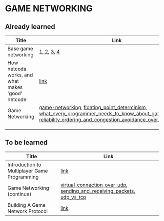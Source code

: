 # GAME NETWORKING

## Already learned
|Title       | Link |
| ----------- | ----------- |
| Base game networking      | [1, 2](https://habr.com/ru/post/302394/),  [3](https://habr.com/ru/post/302834/),   [4](https://habr.com/ru/post/303006/)  |
| How netcode works, and what makes 'good' netcode  | [link](https://www.pcgamer.com/netcode-explained/#:~:text=Netcode%20is%20a%20layman's%20term,won't%20be%20any%20fun)        |
| Game Networking | [game-networking](https://web.archive.org/web/20180823012240/https://gafferongames.com/categories/game-networking), [floating_point_determinism](https://web.archive.org/web/20180823012240/https://gafferongames.com/post/floating_point_determinism/), [what_every_programmer_needs_to_know_about_game_networking](https://web.archive.org/web/20180823012240/https://gafferongames.com/post/what_every_programmer_needs_to_know_about_game_networking/), [reliability_ordering_and_congestion_avoidance_over_udp](https://web.archive.org/web/20180823012240/https://gafferongames.com/post/reliability_ordering_and_congestion_avoidance_over_udp/)|
|  |  |
|  |  |
|  |  |

## To be learned

|Title       | Link |
| ----------- | ----------- |
|Introduction to Multiplayer Game Programming      |[link](https://web.archive.org/web/20190519135537/http://trac.bookofhook.com/bookofhook/trac.cgi/wiki/IntroductionToMultiplayerGameProgramming)  |
| Game Networking (continue)  | [virtual_connection_over_udp](https://web.archive.org/web/20180823012240/https://gafferongames.com/post/virtual_connection_over_udp/), [sending_and_receiving_packets](https://web.archive.org/web/20180823012240/https://gafferongames.com/post/sending_and_receiving_packets/), [udp_vs_tcp](https://web.archive.org/web/20180823012240/https://gafferongames.com/post/udp_vs_tcp/) |
| Building A Game Network Protocol | [link](https://web.archive.org/web/20180823014904/https://gafferongames.com/categories/building-a-game-network-protocol) |
